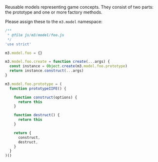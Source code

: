Reusable models representing game concepts.
They consist of two parts: the prototype and one or more factory methods.

Please assign these to the `m3.model` namespace:
```js
/**
 * @file js/m3/model/foo.js
 */
'use strict'

m3.model.foo = {}

m3.model.foo.create = function create(...args) {
  const instance = Object.create(m3.model.foo.prototype)
  return instance.construct(...args)
}

m3.model.foo.prototype = (
  function prototypeIIFE() {

    function construct(options) {
      return this
    }

    function destruct() {
      return this
    }

    return {
      construct,
      destruct,
    }
  }
)()
```
